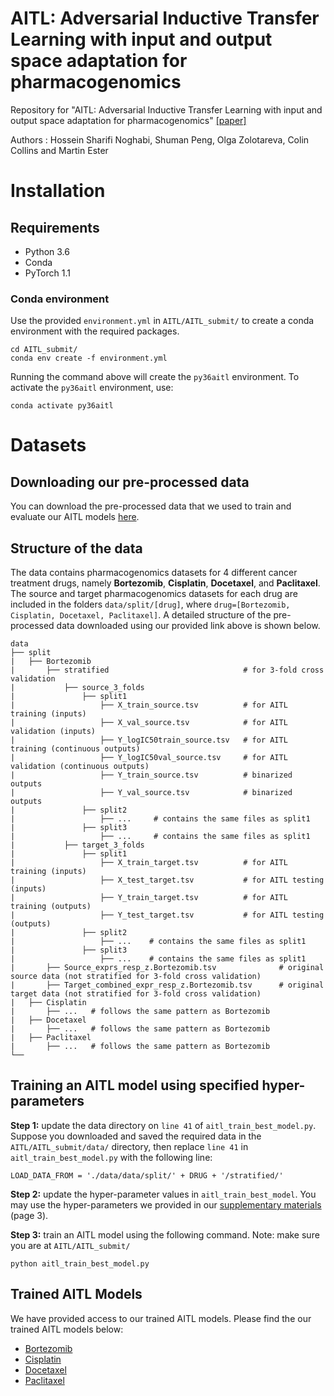 # AITL: Adversarial Inductive Transfer Learning with input and output space adaptation for pharmacogenomics

Repository for "AITL: Adversarial Inductive Transfer Learning with input and output space adaptation for pharmacogenomics" [[paper]](https://academic.oup.com/bioinformatics/article/36/Supplement_1/i380/5870479?login=true)

Authors : Hossein Sharifi Noghabi, Shuman Peng, Olga Zolotareva, Colin Collins and Martin Ester

# Installation
## Requirements
* Python 3.6
* Conda
* PyTorch 1.1

### Conda environment
Use the provided `environment.yml` in `AITL/AITL_submit/` to create a conda environment with the required packages.
```
cd AITL_submit/
conda env create -f environment.yml
```
Running the command above will create the `py36aitl` environment. To activate the `py36aitl` environment, use:
```
conda activate py36aitl
```

# Datasets
## Downloading our pre-processed data

You can download the pre-processed data that we used to train and evaluate our AITL models [here](https://drive.google.com/drive/folders/1r4iw-qp6gep5XzYlQzaxI22cGgqI0MRG?usp=sharing).

## Structure of the data
The data contains pharmacogenomics datasets for 4 different cancer treatment drugs, namely **Bortezomib**, **Cisplatin**, **Docetaxel**, and **Paclitaxel**. The source and target pharmacogenomics datasets for each drug are included in the folders `data/split/[drug]`, where `drug=[Bortezomib, Cisplatin, Docetaxel, Paclitaxel]`. A detailed structure of the pre-processed data downloaded using our provided link above is shown below.

```
data
├── split
|   ├── Bortezomib
|       ├── stratified                              # for 3-fold cross validation
|           ├── source_3_folds
|               ├── split1
|                   ├── X_train_source.tsv          # for AITL training (inputs)
|                   ├── X_val_source.tsv            # for AITL validation (inputs)
|                   ├── Y_logIC50train_source.tsv   # for AITL training (continuous outputs)
|                   ├── Y_logIC50val_source.tsv     # for AITL validation (continuous outputs)
|                   ├── Y_train_source.tsv          # binarized outputs
|                   ├── Y_val_source.tsv            # binarized outputs
|               ├── split2
|                   ├── ...     # contains the same files as split1
|               ├── split3
|                   ├── ...     # contains the same files as split1
|           ├── target_3_folds
|               ├── split1
|                   ├── X_train_target.tsv          # for AITL training (inputs)
|                   ├── X_test_target.tsv           # for AITL testing (inputs)
|                   ├── Y_train_target.tsv          # for AITL training (outputs)
|                   ├── Y_test_target.tsv           # for AITL testing (outputs)
|               ├── split2
|                   ├── ...    # contains the same files as split1
|               ├── split3
|                   ├── ...    # contains the same files as split1
|       ├── Source_exprs_resp_z.Bortezomib.tsv              # original source data (not stratified for 3-fold cross validation)
|       ├── Target_combined_expr_resp_z.Bortezomib.tsv      # original target data (not stratified for 3-fold cross validation)
|   ├── Cisplatin
|       ├── ...   # follows the same pattern as Bortezomib
|   ├── Docetaxel  
|       ├── ...   # follows the same pattern as Bortezomib
|   ├── Paclitaxel
|       ├── ...   # follows the same pattern as Bortezomib
└──
```

## Training an AITL model using specified hyper-parameters
**Step 1:** update the data directory on `line 41` of `aitl_train_best_model.py`. Suppose you downloaded and saved the required data in the `AITL/AITL_submit/data/` directory, then replace `line 41` in `aitl_train_best_model.py` with the following line:
```
LOAD_DATA_FROM = './data/data/split/' + DRUG + '/stratified/'
```

**Step 2:** update the hyper-parameter values in `aitl_train_best_model`. You may use the hyper-parameters we provided in our [supplementary materials](https://github.com/hosseinshn/AITL/blob/master/AITL_Supp%20Material.pdf) (page 3).

**Step 3:** train an AITL model using the following command. Note: make sure you are at `AITL/AITL_submit/`
```
python aitl_train_best_model.py
```

## Trained AITL Models

We have provided access to our trained AITL models. Please find the our trained AITL models below:
* [Bortezomib](https://drive.google.com/drive/folders/1-rot1vtAQGB42EpSjFU77uD98OF3jxBg?usp=sharing)
* [Cisplatin](https://drive.google.com/drive/folders/1E6fzL53YhWWFSpeOt1ZXH9RqJgIUkGsu?usp=sharing)
* [Docetaxel](https://drive.google.com/drive/folders/12WV7RaR3mPA48YBq_UCEy2FauUiMNrrm?usp=sharing)
* [Paclitaxel](https://drive.google.com/drive/folders/1x88dHCP1mKHU_1E-5iYXTbl2oYYYvE00?usp=sharing)
